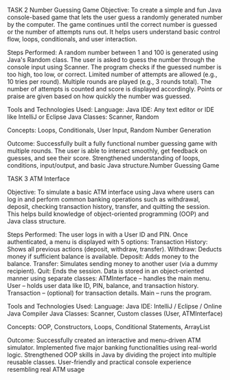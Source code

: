 TASK 2
Number Guessing Game
Objective:
To create a simple and fun Java console-based game that lets the user guess a randomly generated number by the computer. The game continues until the correct number is guessed or the number of attempts runs out. It helps users understand basic control flow, loops, conditionals, and user interaction.

Steps Performed:
A random number between 1 and 100 is generated using Java's Random class.
The user is asked to guess the number through the console input using Scanner.
The program checks if the guessed number is too high, too low, or correct.
Limited number of attempts are allowed (e.g., 10 tries per round).
Multiple rounds are played (e.g., 3 rounds total).
The number of attempts is counted and score is displayed accordingly.
Points or praise are given based on how quickly the number was guessed.

Tools and Technologies Used:
Language: Java
IDE: Any text editor or IDE like IntelliJ or Eclipse
Java Classes: Scanner, Random

Concepts: Loops, Conditionals, User Input, Random Number Generation

Outcome:
Successfully built a fully functional number guessing game with multiple rounds.
The user is able to interact smoothly, get feedback on guesses, and see their score.
Strengthened understanding of loops, conditions, input/output, and basic Java structure.Number Guessing Game



TASK 3
ATM Interface

Objective:
To simulate a basic ATM interface using Java where users can log in and perform common banking operations such as withdrawal, deposit, checking transaction history, transfer, and quitting the session. This helps build knowledge of object-oriented programming (OOP) and Java class structure.

Steps Performed:
The user logs in with a User ID and PIN.
Once authenticated, a menu is displayed with 5 options:
Transaction History: Shows all previous actions (deposit, withdraw, transfer).
Withdraw: Deducts money if sufficient balance is available.
Deposit: Adds money to the balance.
Transfer: Simulates sending money to another user (via a dummy recipient).
Quit: Ends the session.
Data is stored in an object-oriented manner using separate classes:
ATMInterface – handles the main menu.
User – holds user data like ID, PIN, balance, and transaction history.
Transaction – (optional) for transaction details.
Main – runs the program.

Tools and Technologies Used:
Language: Java
IDE: IntelliJ / Eclipse / Online Java Compiler
Java Classes: Scanner, Custom classes (User, ATMInterface)

Concepts: OOP, Constructors, Loops, Conditional Statements, ArrayList

Outcome:
Successfully created an interactive and menu-driven ATM simulator.
Implemented five major banking functionalities using real-world logic.
Strengthened OOP skills in Java by dividing the project into multiple reusable classes.
User-friendly and practical console experience resembling real ATM usage
